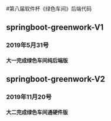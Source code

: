 #第八届软件杯《绿色车间》后端代码
## springboot-greenwork-V1
### 2019年5月31号
#### 大一完成绿色车间纯后端版
## springboot-greenwork-V2
### 2019年11月20号
#### 大二完成绿色车间通硬件版
